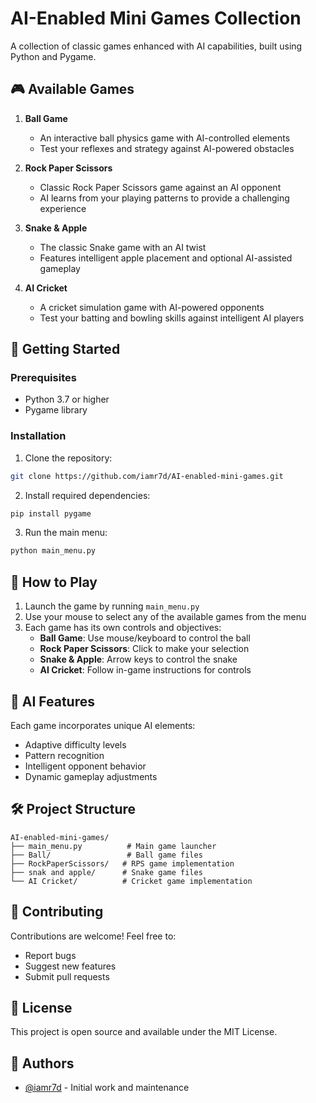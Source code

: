 # AI-Enabled Mini Games Collection

A collection of classic games enhanced with AI capabilities, built using Python and Pygame.

## 🎮 Available Games

1. **Ball Game**
   - An interactive ball physics game with AI-controlled elements
   - Test your reflexes and strategy against AI-powered obstacles

2. **Rock Paper Scissors**
   - Classic Rock Paper Scissors game against an AI opponent
   - AI learns from your playing patterns to provide a challenging experience

3. **Snake & Apple**
   - The classic Snake game with an AI twist
   - Features intelligent apple placement and optional AI-assisted gameplay

4. **AI Cricket**
   - A cricket simulation game with AI-powered opponents
   - Test your batting and bowling skills against intelligent AI players

## 🚀 Getting Started

### Prerequisites
- Python 3.7 or higher
- Pygame library

### Installation

1. Clone the repository:
```bash
git clone https://github.com/iamr7d/AI-enabled-mini-games.git
```

2. Install required dependencies:
```bash
pip install pygame
```

3. Run the main menu:
```bash
python main_menu.py
```

## 🎯 How to Play

1. Launch the game by running `main_menu.py`
2. Use your mouse to select any of the available games from the menu
3. Each game has its own controls and objectives:
   - **Ball Game**: Use mouse/keyboard to control the ball
   - **Rock Paper Scissors**: Click to make your selection
   - **Snake & Apple**: Arrow keys to control the snake
   - **AI Cricket**: Follow in-game instructions for controls

## 🤖 AI Features

Each game incorporates unique AI elements:
- Adaptive difficulty levels
- Pattern recognition
- Intelligent opponent behavior
- Dynamic gameplay adjustments

## 🛠️ Project Structure

```
AI-enabled-mini-games/
├── main_menu.py          # Main game launcher
├── Ball/                 # Ball game files
├── RockPaperScissors/   # RPS game implementation
├── snak and apple/      # Snake game files
└── AI Cricket/          # Cricket game implementation
```

## 🤝 Contributing

Contributions are welcome! Feel free to:
- Report bugs
- Suggest new features
- Submit pull requests

## 📝 License

This project is open source and available under the MIT License.

## 👥 Authors

- [@iamr7d](https://github.com/iamr7d) - Initial work and maintenance
